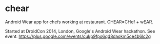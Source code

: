 chear
=====

Android Wear app for chefs working at restaurant. CHEAR=CHef + wEAR.

Started at DroidCon 2014, London, Google's Android Wear hackathon. See event: https://plus.google.com/events/cukp9fpo6qd8daokm5ce4b6lc2g